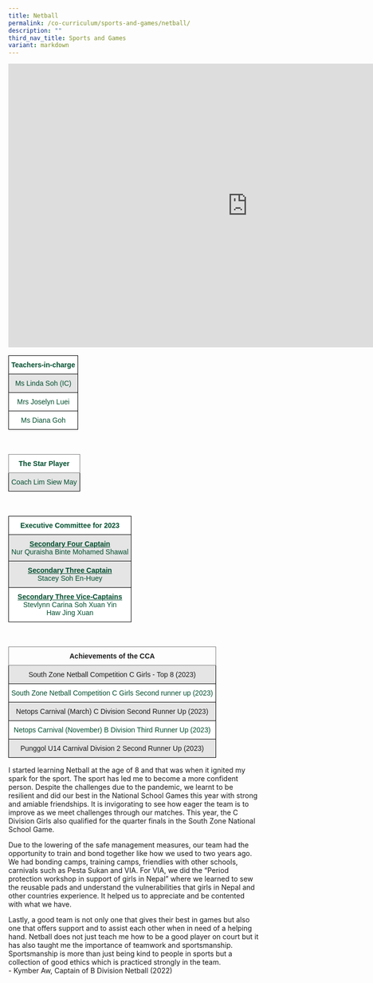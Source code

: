 ```yaml
---
title: Netball
permalink: /co-curriculum/sports-and-games/netball/
description: ""
third_nav_title: Sports and Games
variant: markdown
---
```

<iframe allowfullscreen="true" height="569" width="960" frameborder="0" src="https://docs.google.com/presentation/d/e/2PACX-1vRDxF2kAO4i2X6uMeQ30fxg5x3mAwYotaYv5M0pZV2evkIDknVig1UVpHcKbM9ORg8_S1nVc3EENzdp/embed?start=true&amp;loop=true&amp;delayms=3000"></iframe>

<br>
<style type="text/css">
.tg  {border-collapse:collapse;border-spacing:0;}
.tg td{border-color:black;border-style:solid;border-width:1px;font-family:Arial, sans-serif;font-size:14px;
  overflow:hidden;padding:10px 5px;word-break:normal;}
.tg th{border-color:black;border-style:solid;border-width:1px;font-family:Arial, sans-serif;font-size:14px;
  font-weight:normal;overflow:hidden;padding:10px 5px;word-break:normal;}
.tg .tg-avji{background-color:#FFF;color:#004D2E;font-weight:bold;text-align:center;vertical-align:top}
.tg .tg-bapb{background-color:#E5E5E5;color:#004D2E;text-align:center;vertical-align:middle}
.tg .tg-wpup{background-color:#FFF;color:#004D2E;text-align:center;vertical-align:middle}
</style>
<table class="tg">
<thead>
  <tr>
    <th class="tg-avji">Teachers-in-charge<br></th>
  </tr>
</thead>
<tbody>
  <tr>
    <td class="tg-bapb">Ms Linda Soh (IC)<br></td>
  </tr>
  <tr>
    <td class="tg-wpup">Mrs Joselyn Luei<br></td>
  </tr>
	 <tr>
    <td class="tg-wpup">Ms Diana Goh<br></td>
  </tr>
</tbody>
</table>
<br>
<style type="text/css">
.tg  {border-collapse:collapse;border-spacing:0;}
.tg td{border-color:black;border-style:solid;border-width:1px;font-family:Arial, sans-serif;font-size:14px;
  overflow:hidden;padding:10px 5px;word-break:normal;}
.tg th{border-color:black;border-style:solid;border-width:1px;font-family:Arial, sans-serif;font-size:14px;
  font-weight:normal;overflow:hidden;padding:10px 5px;word-break:normal;}
.tg .tg-mwif{background-color:#FFF;border-color:inherit;color:#004D2E;font-weight:bold;text-align:center;vertical-align:top}
.tg .tg-bapb{background-color:#E5E5E5;color:#004D2E;text-align:center;vertical-align:middle}
</style>
<table class="tg">
<thead>
  <tr>
    <th class="tg-mwif">The Star Player<br></th>
  </tr>
</thead>
<tbody>
  <tr>
    <td class="tg-bapb">Coach Lim Siew May</td>
  </tr>
</tbody>
</table>
<br>
<style type="text/css">
.tg  {border-collapse:collapse;border-spacing:0;}
.tg td{border-color:black;border-style:solid;border-width:1px;font-family:Arial, sans-serif;font-size:14px;
  overflow:hidden;padding:10px 5px;word-break:normal;}
.tg th{border-color:black;border-style:solid;border-width:1px;font-family:Arial, sans-serif;font-size:14px;
  font-weight:normal;overflow:hidden;padding:10px 5px;word-break:normal;}
.tg .tg-avji{background-color:#FFF;color:#004D2E;font-weight:bold;text-align:center;vertical-align:top}
.tg .tg-ywyw{background-color:#E5E5E5;color:#004D2E;font-weight:bold;text-align:center;text-decoration:underline;vertical-align:top}
.tg .tg-frvs{background-color:#FFF;color:#004D2E;font-weight:bold;text-align:center;text-decoration:underline;vertical-align:top}
</style>
<table class="tg">
<thead>
  <tr>
    <th class="tg-avji">Executive Committee for 2023<br></th>
  </tr>
</thead>
<tbody>
   <tr>
    <td class="tg-bapb"><b><u>Secondary Four Captain</u></b><br><span style="font-weight:400;color:#004D2E">Nur Quraisha Binte Mohamed Shawal</span></td>
  </tr>
  	<tr>
    <td class="tg-bapb"><b><u>Secondary Three Captain</u></b><br><span style="font-weight:400;color:#004D2E">Stacey Soh En-Huey</span></td>
  </tr>
  <tr>
		<td class="tg-wpup"><b><u>Secondary Three Vice-Captains</u></b><br><span style="font-weight:400;color:#004D2E">Stevlynn Carina Soh Xuan Yin<br>Haw Jing Xuan</span></td>
  </tr>
</tbody>
</table>
<br>
<style type="text/css">
.tg  {border-collapse:collapse;border-spacing:0;}
.tg td{border-color:black;border-style:solid;border-width:1px;font-family:Arial, sans-serif;font-size:14px;
  overflow:hidden;padding:10px 5px;word-break:normal;}
.tg th{border-color:black;border-style:solid;border-width:1px;font-family:Arial, sans-serif;font-size:14px;
  font-weight:normal;overflow:hidden;padding:10px 5px;word-break:normal;}
.tg .tg-7btt{border-color:inherit;font-weight:bold;text-align:center;vertical-align:top}
.tg .tg-ymba{background-color:#E5E5E5;text-align:center;vertical-align:middle}
</style>
<table class="tg">
<thead>
  <tr>
    <th class="tg-7btt">Achievements of the CCA<br></th>
  </tr>
</thead>
<tbody>
  <tr>
    <td class="tg-ymba">South Zone Netball Competition C Girls - Top 8 (2023)<br></td>
  </tr>
	<tr>
    <td class="tg-wpup"><b></b><span style="font-weight:400;color:#004D2E">South Zone Netball Competition C Girls Second runner up (2023)</span></td>
  </tr>
	<tr>
    <td class="tg-ymba">Netops Carnival (March) C Division Second Runner Up (2023)<br></td>
  </tr>
	<tr>
    <td class="tg-wpup"><b></b><span style="font-weight:400;color:#004D2E">Netops Carnival (November) B Division Third Runner Up (2023)</span></td>
  </tr>
	<tr>
    <td class="tg-ymba">Punggol U14 Carnival Division 2 Second Runner Up (2023)<br></td>
  </tr>
</tbody>
</table>

I started learning Netball at the age of 8 and that was when it ignited my spark for the sport. The sport has led me to become a more confident person. Despite the challenges due to the pandemic, we learnt to be resilient and did our best in the National School Games this year with strong and amiable friendships. It is invigorating to see how eager the team is to improve as we meet challenges through our matches. This year, the C Division Girls also qualified for the quarter finals in the South Zone National School Game. 

Due to the lowering of the safe management measures, our team had the opportunity to train and bond together like how we used to two years ago. We had bonding camps, training camps, friendlies with other schools, carnivals such as Pesta Sukan and VIA. For VIA, we did the “Period protection workshop in support of girls in Nepal” where we learned to sew the reusable pads and understand the vulnerabilities that girls in Nepal and other countries experience. It helped us to appreciate and be contented with what we have.

Lastly, a good team is not only one that gives their best in games but also one that offers support and to assist each other when in need of a helping hand. Netball does not just teach me how to be a good player on court but it has also taught me the importance of teamwork and sportsmanship. Sportsmanship is more than just being kind to people in sports but a collection of good ethics which is practiced strongly in the team. <br>
	- Kymber Aw, Captain of B Division Netball (2022)